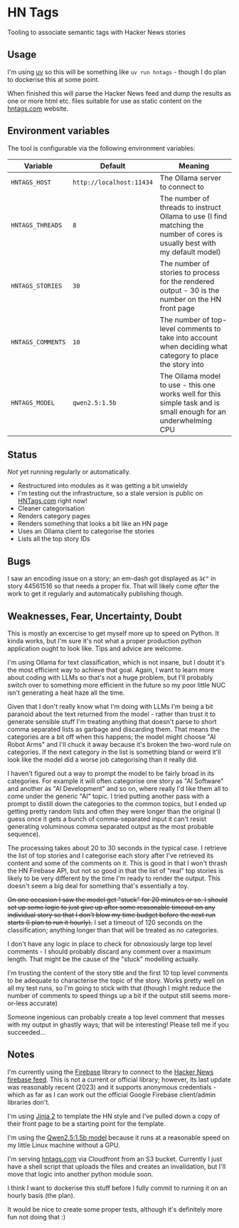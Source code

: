 # HN Tags

Tooling to associate semantic tags with Hacker News stories

## Usage

I'm using [uv](https://docs.astral.sh/uv/) so this will be something like `uv run hntags` - though I do plan to dockerise this
at some point.

When finished this will parse the Hacker News feed and dump the results as one or more html etc. files suitable
for use as static content on the [hntags.com](https://hntags.com/) website.

## Environment variables

The tool is configurable via the following environment variables:

| Variable         | Default                  | Meaning |
|------------------|--------------------------| --- |
| `HNTAGS_HOST`    | `http://localhost:11434` | The Ollama server to connect to |
| `HNTAGS_THREADS` | `8`                      | The number of threads to instruct Ollama to use (I find matching the number of cores is usually best with my default model) |
| `HNTAGS_STORIES` | `30`                     | The number of stories to process for the rendered output - 30 is the number on the HN front page |
| `HNTAGS_COMMENTS` | `10`                     | The number of top-level comments to take into account when deciding what category to place the story into |
| `HNTAGS_MODEL`    | `qwen2.5:1.5b`           | The Ollama model to use - this one works well for this simple task and is small enough for an underwhelming CPU |



## Status

*Not* yet running regularly or automatically. 

  * Restructured into modules as it was getting a bit unwieldy
  * I'm testing out the infrastructure, so a stale version is public on [HNTags.com](https://hntags.com) right now!
  * Cleaner categorisation
  * Renders category pages
  * Renders something that looks a bit like an HN page
  * Uses an Ollama client to categorise the stories 
  * Lists all the top story IDs

## Bugs

I saw an encoding issue on a story; an em-dash got displayed as `â€“` in story 44561516 so that needs a proper fix.
That will likely come *after* the work to get it regularly and automatically publishing though.

## Weaknesses, Fear, Uncertainty, Doubt

This is mostly an excercise to get myself more up to speed on Python. It kinda works, but I'm sure it's not what
a proper production python application ought to look like. Tips and advice are welcome.

I'm using Ollama for text classification, which is not insane, but I doubt it's the most efficient way to achieve
that goal. Again, I want to learn more about coding with LLMs so that's not a huge problem, but I'll probably 
switch over to something more efficient in the future so my poor little NUC isn't generating a heat haze all the time.

Given that I don't really know what I'm doing with LLMs I'm being a bit paranoid about the text returned from the 
model - rather than trust it to generate sensible stuff I'm treating anything that doesn't parse to short comma
separated lists as garbage and discarding them. That means the categories are a bit off when this happens; the model 
might choose "AI Robot Arms" and I'll chuck it away because it's broken the two-word rule on categories. If the next
category in the list is something bland or weird it'll look like the model did a worse job categorising than it really
did.

I haven't figured out a way to prompt the model to be fairly broad in its categories. For example it will often
categorise one story as "AI Software" and another as "AI Development" and so on, where really I'd like them all
to come under the generic "AI" topic. I tried putting another pass with a prompt to distill down the categories 
to the common topics, but I ended up getting pretty random lists and often they were longer than the original (I
guess once it gets a bunch of comma-separated input it can't resist generating voluminous comma separated output
as the most probable sequence).

The processing takes about 20 to 30 seconds in the typical case. I retrieve the list of top stories and I categorise 
each story after I've retrieved its content and some of the comments on it. This is good in that I won't thrash the 
HN Firebase API, but not so good in that the list of "real" top stories is likely to be very different by the time
I'm ready to render the output. This doesn't seem a big deal for something that's essentially a toy.

~~On one occasion I saw the model get "stuck" for 20 minutes or so. I should set up some logic to just give up
after some reasonable timeout on any individual story so that I don't blow my time budget before the next run
starts (I plan to run it hourly).~~ I set a timeout of 120 seconds on the classification; anything longer than 
that will be treated as no categories.

I don't have any logic in place to check for obnoxiously large top level comments - I should probably discard 
any comment over a maximum length. That might be the cause of the "stuck" modelling actually.

I'm trusting the content of the story title and the first 10 top level comments to be adequate to characterise
the topic of the story. Works pretty well on all my test runs, so I'm going to stick with that (though I might
reduce the number of comments to speed things up a bit if the output still seems more-or-less accurate)

Someone ingenious can probably create a top level comment that messes with my output in ghastly ways; that
will be interesting! Please tell me if you succeeded...

## Notes

I'm currently using the [Firebase](https://pypi.org/project/firebase/) library to connect to 
the [Hacker News firebase feed](https://github.com/HackerNews/API?tab=readme-ov-file). This is not a current
or official library; however, its last update was reasonably recent (2023) and it supports anonymous
credentials - which as far as I can work out the official Google Firebase client/admin libraries don't.

I'm using [Jinja 2](https://jinja.palletsprojects.com/) to template the HN style and I've pulled down a 
copy of their front page to be a starting point for the template.

I'm using the [Qwen2.5:1.5b model](https://www.ollama.com/library/qwen2.5:1.5b) because it runs at a reasonable speed 
on my little Linux machine without a GPU.

I'm serving [hntags.com](https://hntags.com) via Cloudfront from an S3 bucket. Currently I just have a shell script
that uploads the files and creates an invalidation, but I'll move that logic into another python module soon.

I think I want to dockerise this stuff before I fully commit to running it on an hourly basis (the plan).

It would be nice to create some proper tests, although it's definitely more fun not doing that :) 